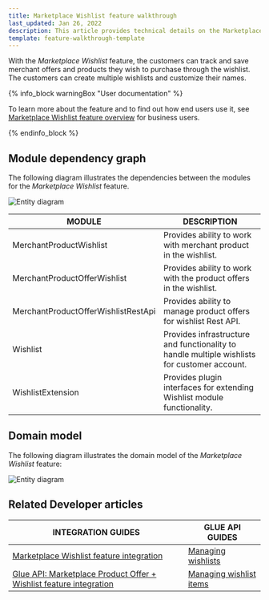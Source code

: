 ```yaml
---
title: Marketplace Wishlist feature walkthrough
last_updated: Jan 26, 2022
description: This article provides technical details on the Marketplace Wishlist feature.
template: feature-walkthrough-template
---
```


With the *Marketplace Wishlist* feature, the customers can track and save merchant offers and products they wish to purchase through the wishlist. The customers can create multiple wishlists and customize their names.

{% info_block warningBox "User documentation" %}

To learn more about the feature and to find out how end users use it, see [Marketplace Wishlist feature overview](/docs/marketplace/user/features/{{page.version}}/marketplace-wishlist-feature-overview.html) for business users.

{% endinfo_block %}

## Module dependency graph

The following diagram illustrates the dependencies between the modules for the *Marketplace Wishlist* feature.

![Entity diagram](https://confluence-connect.gliffy.net/embed/image/e7a2ef43-7eb8-435a-870b-d8012fe8bd07.png?utm_medium=live&utm_source=confluence)

| MODULE     | DESCRIPTION                |
|------------|----------------------------|
| MerchantProductWishlist | Provides ability to work with merchant product in the wishlist. |
| MerchantProductOfferWishlist | Provides ability to work with the product offers in the wishlist. |
| MerchantProductOfferWishlistRestApi | Provides ability to manage product offers for wishlist Rest API. |
| Wishlist | Provides infrastructure and functionality to handle multiple wishlists for customer account. |
| WishlistExtension | Provides plugin interfaces for extending Wishlist module functionality. |

## Domain model

The following diagram illustrates the domain model of the *Marketplace Wishlist* feature:

![Entity diagram](https://confluence-connect.gliffy.net/embed/image/6d5e9f9f-f841-4877-bf65-7fdd38d6d49b.png?utm_medium=live&utm_source=confluence)

## Related Developer articles

| INTEGRATION GUIDES | GLUE API GUIDES  |
| ------------- | -------------- |
| [Marketplace Wishlist feature integration](/docs/marketplace/dev/feature-integration-guides/{{page.version}}/marketplace-wishlist-feature-integration.html) | [Managing wishlists](/docs/marketplace/dev/glue-api-guides/{{page.version}}/wishlists/managing-wishlists.html)
| [Glue API: Marketplace Product Offer + Wishlist feature integration](/docs/marketplace/dev/feature-integration-guides/{{page.version}}/glue/marketplace-product-offer-wishlist-feature-integration.html) | [Managing wishlist items](/docs/marketplace/dev/glue-api-guides/{{page.version}}/wishlists/managing-wishlist-items.html) |
